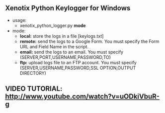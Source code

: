 ## Xenotix Python Keylogger for Windows

- usage:
  - xenotix_python_logger.py **mode**
- mode:
  - **local:** store the logs in a file [keylogs.txt]    
  - **remote:** send the logs to a Google Form. You must specify the Form URL and Field Name in the script.
  - **email:** send the logs to an email. You must specify (SERVER,PORT,USERNAME,PASSWORD,TO)
  - **ftp:** upload logs file to an FTP account. You must specify (SERVER,USERNAME,PASSWORD,SSL OPTION,OUTPUT DIRECTORY)

## VIDEO TUTORIAL: http://www.youtube.com/watch?v=uODkiVbuR-g
